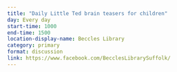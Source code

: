 ```yaml
---
title: "Daily Little Ted brain teasers for children"
day: Every day
start-time: 1000
end-time: 1500
location-display-name: Beccles Library
category: primary
format: discussion
link: https://www.facebook.com/BecclesLibrarySuffolk/
---
```

